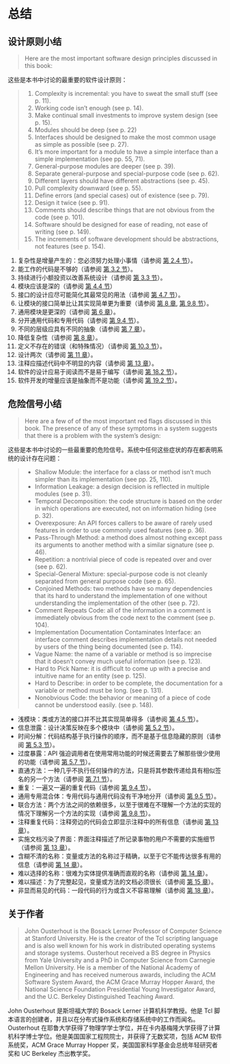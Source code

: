 # 总结

## 设计原则小结

> Here are the most important software design principles discussed in this book:

这些是本书中讨论的最重要的软件设计原则：

> 1. Complexity is incremental: you have to sweat the small stuff (see p. 11).
> 2. Working code isn’t enough (see p. 14).
> 3. Make continual small investments to improve system design (see p. 15).
> 4. Modules should be deep (see p. 22)
> 5. Interfaces should be designed to make the most common usage as simple as possible (see p. 27).
> 6. It’s more important for a module to have a simple interface than a simple implementation (see pp. 55, 71).
> 7. General-purpose modules are deeper (see p. 39).
> 8. Separate general-purpose and special-purpose code (see p. 62).
> 9. Different layers should have different abstractions (see p. 45).
> 10. Pull complexity downward (see p. 55).
> 11. Define errors (and special cases) out of existence (see p. 79).
> 12. Design it twice (see p. 91).
> 13. Comments should describe things that are not obvious from the code (see p. 101).
> 14. Software should be designed for ease of reading, not ease of writing (see p. 149).
> 15. The increments of software development should be abstractions, not features (see p. 154).

1. 复杂性是增量产生的：您必须努力处理小事情（请参阅 [第 2.4 节](ch02.md)）。
2. 能工作的代码是不够的（请参阅 [第 3.2 节](ch03.md)）。
3. 持续进行小额投资以改善系统设计（请参阅 [第 3.3 节](ch03.md)）。
4. 模块应该是深的（请参阅 [第 4.4 节](ch04.md)）
5. 接口的设计应尽可能简化其最常见的用法（请参阅 [第 4.7 节](ch04.md)）。
6. 让模块的接口简单比让其实现简单更为重要（请参阅 [第 8 章](ch08.md), [第 9.8 节](ch09.md)）。
7. 通用模块是更深的（请参阅 [第 6 章](ch06.md)）。
8. 分开通用代码和专用代码（请参阅 [第 9.4 节](ch09.md)）。
9. 不同的层级应具有不同的抽象（请参阅 [第 7 章](ch07.md)）。
10. 降低复杂性（请参阅 [第 8 章](ch08.md)）。
11. 定义不存在的错误（和特殊情况）（请参阅 [第 10.3 节](ch10.md)）。
12. 设计两次（请参阅 [第 11 章](ch11.md)）。
13. 注释应描述代码中不明显的内容（请参阅 [第 13 章](ch13.md)）。
14. 软件的设计应易于阅读而不是易于编写（请参阅 [第 18.2 节](ch18.md)）。
15. 软件开发的增量应该是抽象而不是功能（请参阅 [第 19.2 节](ch19.md)）。


## 危险信号小结

> Here are a few of of the most important red flags discussed in this book. The presence of any of these symptoms in a system suggests that there is a problem with the system’s design:

这些是本书中讨论的一些最重要的危险信号。系统中任何这些症状的存在都表明系统的设计存在问题：

> - Shallow Module: the interface for a class or method isn’t much simpler than its implementation (see pp. 25, 110).
> - Information Leakage: a design decision is reflected in multiple modules (see p. 31).
> - Temporal Decomposition: the code structure is based on the order in which operations are executed, not on information hiding (see p. 32).
> - Overexposure: An API forces callers to be aware of rarely used features in order to use commonly used features (see p. 36).
> - Pass-Through Method: a method does almost nothing except pass its arguments to another method with a similar signature (see p. 46).
> - Repetition: a nontrivial piece of code is repeated over and over (see p. 62).
> - Special-General Mixture: special-purpose code is not cleanly separated from general purpose code (see p. 65).
> - Conjoined Methods: two methods have so many dependencies that its hard to understand the implementation of one without understanding the implementation of the other (see p. 72).
> - Comment Repeats Code: all of the information in a comment is immediately obvious from the code next to the comment (see p. 104).
> - Implementation Documentation Contaminates Interface: an interface comment describes implementation details not needed by users of the thing being documented (see p. 114).
> - Vague Name: the name of a variable or method is so imprecise that it doesn’t convey much useful information (see p. 123).
> - Hard to Pick Name: it is difficult to come up with a precise and intuitive name for an entity (see p. 125).
> - Hard to Describe: in order to be complete, the documentation for a variable or method must be long. (see p. 131).
> - Nonobvious Code: the behavior or meaning of a piece of code cannot be understood easily. (see p. 148).

- 浅模块：类或方法的接口并不比其实现简单得多（请参阅 [第 4.5 节](ch04.md)）。
- 信息泄露：设计决策反映在多个模块中（请参阅 [第 5.2 节](ch05.md)）。
- 时间分解：代码结构基于执行操作的顺序，而不是基于信息隐藏的原则（请参阅 [第 5.3 节](ch05.md)）。
- 过度暴露：API 强迫调用者在使用常用功能的时候还需要去了解那些很少使用的功能（请参阅 [第 5.7 节](ch05.md)）。
- 直通方法：一种几乎不执行任何操作的方法，只是将其参数传递给具有相似签名的另一个方法（请参阅 [第 7.1 节](ch07.md)）。
- 重复：一遍又一遍的重复代码（请参阅 [第 9.4 节](ch09.md)）。
- 通用专用混合体：专用代码与通用代码没有干净地分开（请参阅 [第 9.5 节](ch09.md)）。
- 联合方法：两个方法之间的依赖很多，以至于很难在不理解一个方法的实现的情况下理解另一个方法的实现（请参阅 [第 9.8 节](ch09.md)）。
- 注释重复代码：注释旁边的代码会立即显示注释中的所有信息（请参阅 [第 13 章](ch13.md)）。
- 实施文档污染了界面：界面注释描述了所记录事物的用户不需要的实施细节（请参阅 [第 13 章](ch13.md)）。
- 含糊不清的名称：变量或方法的名称过于精确，以至于它不能传达很多有用的信息（请参阅 [第 14 章](ch14.md)）。
- 难以选择的名称：很难为实体提供准确而直观的名称（请参阅 [第 14 章](ch14.md)）。
- 难以描述：为了完整起见，变量或方法的文档必须很长（请参阅 [第 15 章](ch15.md)）。
- 非显而易见的代码：一段代码的行为或含义不容易理解（请参阅 [第 18 章](ch18.md)）。

## 关于作者

> John Ousterhout is the Bosack Lerner Professor of Computer Science at Stanford University. He is the creator of the Tcl scripting language and is also well known for his work in distributed operating systems and storage systems. Ousterhout received a BS degree in Physics from Yale University and a PhD in Computer Science from Carnegie Mellon University. He is a member of the National Academy of Engineering and has received numerous awards, including the ACM Software System Award, the ACM Grace Murray Hopper Award, the National Science Foundation Presidential Young Investigator Award, and the U.C. Berkeley Distinguished Teaching Award.

John Ousterhout 是斯坦福大学的 Bosack Lerner 计算机科学教授。他是 Tcl 脚本语言的创建者，并且以在分布式操作系统和存储系统中的工作而闻名。Ousterhout 在耶鲁大学获得了物理学学士学位，并在卡内基梅隆大学获得了计算机科学博士学位。他是美国国家工程院院士，并获得了无数奖项，包括 ACM 软件系统奖，ACM Grace Murray Hopper 奖，美国国家科学基金会总统年轻研究者奖和 UC Berkeley 杰出教学奖。

